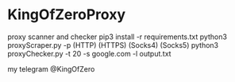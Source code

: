 # KingOfZeroProxy
proxy scanner and checker
pip3 install -r requirements.txt
python3 proxyScraper.py -p (HTTP) (HTTPS) (Socks4) (Socks5)
python3 proxyChecker.py -t 20 -s google.com -l output.txt

my telegram @KingOfZero
